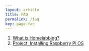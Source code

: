 ```yaml
---
layout: article
title: FAQ
permalink: /faq
key: page-faq
---
```


1. [What is Homelabbing?](/meetings/past_meetings/2024-11-04-meeting)
1. [Project: Installing Raspberry Pi OS](/meetings/past_meetings/2024-12-02-meeting)